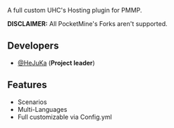 

A full custom UHC's Hosting plugin for PMMP.

**DISCLAIMER:** All PocketMine's Forks aren't supported.

## Developers
- [@HeJuKa](https://twitter.com/VaronPE) (**Project leader**)

## Features
- Scenarios
- Multi-Languages
- Full customizable via Config.yml
